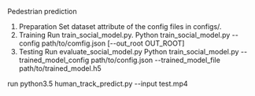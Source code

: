 Pedestrian prediction
1. Preparation
Set dataset attribute of the config files in configs/.
2. Training
Run train_social_model.py.
Python train_social_model.py --config path/to/comfig.json [--out_root OUT_ROOT]
3. Testing
Run evaluate_social_model.py
Python train_social_model.py --trained_model_config path/to/config.json --trained_model_file path/to/trained_model.h5

run python3.5 human_track_predict.py --input test.mp4
